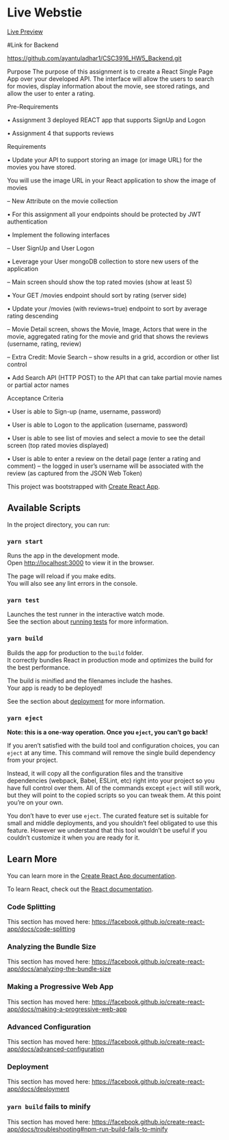 # Live Webstie

[Live Preview](https://ayanhw5-react-frontend.herokuapp.com/)

#Link for Backend

https://github.com/ayantuladhar1/CSC3916_HW5_Backend.git

Purpose 
The purpose of this assignment is to create a React Single Page App over your developed API. The interface will allow the users to search for movies, display information about the movie, see stored ratings, and allow the user to enter a rating. 

Pre-Requirements 

• Assignment 3 deployed REACT app that supports SignUp and Logon 

• Assignment 4 that supports reviews 

Requirements 

• Update your API to support storing an image (or image URL) for the movies you have stored.  

You will use the image URL in your React application to show the image of movies 

– New Attribute on the movie collection 

• For this assignment all your endpoints should be protected by JWT authentication 

• Implement the following interfaces 

– User SignUp and User Logon 

▪ Leverage your User mongoDB collection to store new users of the application 

– Main screen should show the top rated movies (show at least 5) 

▪ Your GET /movies endpoint should sort by rating (server side) 

• Update  your  /movies  (with  reviews=true)  endpoint  to  sort  by average rating descending 

– Movie  Detail  screen,  shows  the  Movie,  Image,  Actors  that  were  in  the  movie, aggregated rating for the movie and grid that shows the reviews (username, rating, review) 

– Extra Credit: Movie Search – show results in a grid, accordion or other list control 

▪ Add Search API (HTTP POST) to the API that can take partial movie names or partial actor names 

Acceptance Criteria 

• User is able to Sign-up (name, username, password) 

• User is able to Logon to the application (username, password) 

• User is able to see list of movies and select a movie to see the detail screen (top rated movies displayed) 

• User is able to enter a review on the detail page (enter a rating and comment) – the logged in user’s username will be associated with the review (as captured from the JSON Web Token) 

This project was bootstrapped with [Create React App](https://github.com/facebook/create-react-app).

## Available Scripts

In the project directory, you can run:

### `yarn start`

Runs the app in the development mode.<br />
Open [http://localhost:3000](http://localhost:3000) to view it in the browser.

The page will reload if you make edits.<br />
You will also see any lint errors in the console.

### `yarn test`

Launches the test runner in the interactive watch mode.<br />
See the section about [running tests](https://facebook.github.io/create-react-app/docs/running-tests) for more information.

### `yarn build`

Builds the app for production to the `build` folder.<br />
It correctly bundles React in production mode and optimizes the build for the best performance.

The build is minified and the filenames include the hashes.<br />
Your app is ready to be deployed!

See the section about [deployment](https://facebook.github.io/create-react-app/docs/deployment) for more information.

### `yarn eject`

**Note: this is a one-way operation. Once you `eject`, you can’t go back!**

If you aren’t satisfied with the build tool and configuration choices, you can `eject` at any time. This command will remove the single build dependency from your project.

Instead, it will copy all the configuration files and the transitive dependencies (webpack, Babel, ESLint, etc) right into your project so you have full control over them. All of the commands except `eject` will still work, but they will point to the copied scripts so you can tweak them. At this point you’re on your own.

You don’t have to ever use `eject`. The curated feature set is suitable for small and middle deployments, and you shouldn’t feel obligated to use this feature. However we understand that this tool wouldn’t be useful if you couldn’t customize it when you are ready for it.

## Learn More

You can learn more in the [Create React App documentation](https://facebook.github.io/create-react-app/docs/getting-started).

To learn React, check out the [React documentation](https://reactjs.org/).

### Code Splitting

This section has moved here: https://facebook.github.io/create-react-app/docs/code-splitting

### Analyzing the Bundle Size

This section has moved here: https://facebook.github.io/create-react-app/docs/analyzing-the-bundle-size

### Making a Progressive Web App

This section has moved here: https://facebook.github.io/create-react-app/docs/making-a-progressive-web-app

### Advanced Configuration

This section has moved here: https://facebook.github.io/create-react-app/docs/advanced-configuration

### Deployment

This section has moved here: https://facebook.github.io/create-react-app/docs/deployment

### `yarn build` fails to minify

This section has moved here: https://facebook.github.io/create-react-app/docs/troubleshooting#npm-run-build-fails-to-minify
